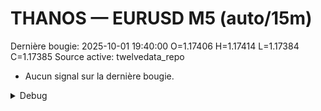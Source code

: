 # THANOS — EURUSD M5 (auto/15m)
Dernière bougie: 2025-10-01 19:40:00  O=1.17406  H=1.17414  L=1.17384  C=1.17385
Source active: twelvedata_repo

- Aucun signal sur la dernière bougie.

<details><summary>Debug</summary>

- TD_API_KEY manquant.

</details>